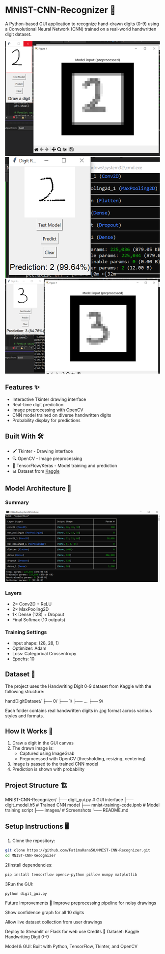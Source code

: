 # MNIST-CNN-Recognizer 🧠

A Python-based GUI application to recognize hand-drawn digits (0-9) using a Convolutional Neural Network (CNN) trained on a real-world handwritten digit dataset.

![Demo](images/Capture6.PNG) ![Demo](images/Capture7.PNG) ![Demo](images/Capture9.PNG)

## Features ✨
- Interactive Tkinter drawing interface
- Real-time digit prediction
- Image preprocessing with OpenCV
- CNN model trained on diverse handwritten digits
- Probability display for predictions

## Built With 🛠️
- 🖌️ Tkinter - Drawing interface
- 🔍 OpenCV - Image preprocessing
- 🤖 TensorFlow/Keras - Model training and prediction
- 📊 Dataset from [Kaggle](https://www.kaggle.com/datasets/riyaldi/handwriting-digit-0-9)

## Model Architecture 🧠
### Summary
![Model Summary](images/Capture5.PNG)

### Layers
- 2× Conv2D + ReLU
- 2× MaxPooling2D
- 1× Dense (128) + Dropout
- Final Softmax (10 outputs)

### Training Settings
- Input shape: (28, 28, 1)
- Optimizer: Adam
- Loss: Categorical Crossentropy
- Epochs: 10

## Dataset 📂
The project uses the Handwriting Digit 0-9 dataset from Kaggle with the following structure:

handDigitDataset/
├── 0/
├── 1/
├── ...
├── 9/

Each folder contains real handwritten digits in .jpg format across various styles and formats.

## How It Works 🚀
1. Draw a digit in the GUI canvas
2. The drawn image is:
   - Captured using ImageGrab
   - Preprocessed with OpenCV (thresholding, resizing, centering)
3. Image is passed to the trained CNN model
4. Prediction is shown with probability

## Project Structure 🏗️
MNIST-CNN-Recognizer/
├── digit_gui.py # GUI interface
├── digit_model.h5 # Trained CNN model
├── mnist-training-code.ipnb # Model training script
├── images/ # Screenshots
└── README.md

## Setup Instructions 🖥️
1. Clone the repository:
```bash
git clone https://github.com/FatimaRana50/MNIST-CNN-Recognizer.git
cd MNIST-CNN-Recognizer
```
2)Install dependencies:

```bash
pip install tensorflow opencv-python pillow numpy matplotlib
```
3Run the GUI:
```
python digit_gui.py
```
Future Improvements 📌
Improve preprocessing pipeline for noisy drawings

Show confidence graph for all 10 digits

Allow live dataset collection from user drawings

Deploy to Streamlit or Flask for web use
Credits 🙌
Dataset: Kaggle Handwriting Digit 0-9

Model & GUI: Built with Python, TensorFlow, Tkinter, and OpenCV




